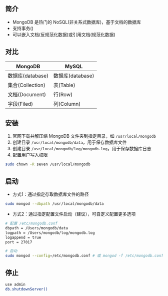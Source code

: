 ## 简介

+ MongoDB 是热门的 NoSQL(非关系式数据库)，基于文档的数据库
+ 支持事务()
+ 可以嵌入文档(反规范化数据)或引用文档(规范化数据)




## 对比

MongoDB|MySQL
-|-
数据库(database)|数据库(database)
集合(Collection)|表(Table)
文档(Document)|行(Row)
字段(Filed)|列(Column)





## 安装

1. 官网下载并解压缩 MongoDB 文件夹到指定目录，如 `/usr/local/mongodb`
2. 创建目录 `/usr/local/mongodb/data`，用于保存数据库文件
3. 创建目录 `/usr/local/mongodb/log/mongodb.log`，用于保存数据库日志
4. 配置用户写入权限
```sh
sudo chown -R seven /usr/local/mongodb
```




## 启动

+ 方式1：通过指定存取数据库文件的路径
```sh
sudo mongod --dbpath /usr/local/mongodb/data
```

+ 方式2：通过指定配置文件启动（建议），可自定义配置更多选项
```sh
# 配置 /etc/mongodb.conf
dbpath = /Users/mongodb/data
logpath = /Users/mongodb/log/mongodb.log
logappend = true
port = 27017

# 启动
sudo mongod --config=/etc/mongodb.conf # 或 mongod -f /etc/mongodb.conf
```



## 停止

```sh
use admin
db.shutdownServer()
```